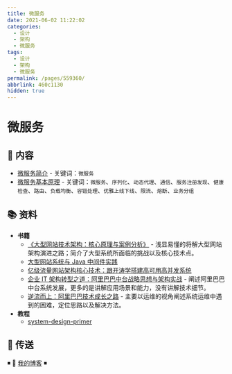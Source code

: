 ```yaml
---
title: 微服务
date: 2021-06-02 11:22:02
categories:
  - 设计
  - 架构
  - 微服务
tags:
  - 设计
  - 架构
  - 微服务
permalink: /pages/559360/
abbrlink: 460c1130
hidden: true
---
```


# 微服务

## 📖 内容

- [微服务简介](01.微服务简介.md) - 关键词：`微服务`
- [微服务基本原理](02.微服务基本原理.md) - 关键词：`微服务`、`序列化`、`动态代理`、`通信`、`服务注册发现`、`健康检查`、`路由`、`负载均衡`、`容错处理`、`优雅上线下线`、`限流`、`熔断`、`业务分组`

## 📚 资料

- **书籍**
  - [《大型网站技术架构：核心原理与案例分析》](https://item.jd.com/11322972.html) - 浅显易懂的将解大型网站架构演进之路；简介了大型系统所面临的挑战以及核心技术点。
  - [大型网站系统与 Java 中间件实践](https://item.jd.com/11449803.html)
  - [亿级流量网站架构核心技术：跟开涛学搭建高可用高并发系统](https://item.jd.com/12153914.html)
  - [企业 IT 架构转型之道：阿里巴巴中台战略思想与架构实战](https://item.jd.com/12176278.html) - 阐述阿里巴巴中台系统发展，更多的是讲解应用场景和能力，没有讲解技术细节。
  - [逆流而上：阿里巴巴技术成长之路](https://item.jd.com/12238227.html) - 主要以运维的视角阐述系统运维中遇到的困难，定位思路以及解决方法。
- **教程**
  - [system-design-primer](https://github.com/donnemartin/system-design-primer/blob/master/README-zh-Hans.md)

## 🚪 传送

◾ 🎯 [我的博客](https://dunwu.github.io/blog/) ◾
